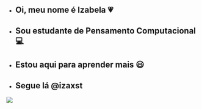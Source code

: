 - ## Oi, meu nome é Izabela 💗
- ## Sou estudante de Pensamento Computacional 💻
- ## Estou aqui para aprender mais 😃
- ## Segue lá @izaxst
![](https://media1.tenor.com/m/Y2dvFI9XnPYAAAAC/rapunzel-tangled.gif)
